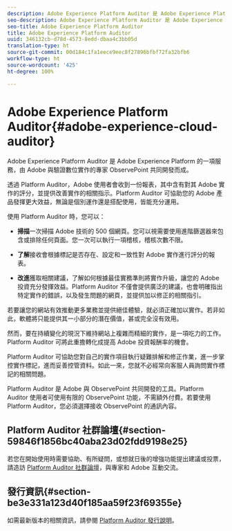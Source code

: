 ```yaml
---
description: Adobe Experience Platform Auditor 是 Adobe Experience Platform 的一項服務，由 Adobe 與驗證數位實作的專家 ObservePoint 共同開發而成。
seo-description: Adobe Experience Platform Auditor 是 Adobe Experience Platform 的一項服務，由 Adobe 與驗證數位實作的專家 ObservePoint 共同開發而成。
seo-title: Adobe Experience Platform Auditor
title: Adobe Experience Platform Auditor
uuid: 346132cb-d78d-4573-8edd-dbaa4c3bb05d
translation-type: ht
source-git-commit: 00d184c1fa1eece9eec8f27896bfbf72fa32bfb6
workflow-type: ht
source-wordcount: '425'
ht-degree: 100%

---
```



# Adobe Experience Platform Auditor{#adobe-experience-cloud-auditor}

Adobe Experience Platform Auditor 是 Adobe Experience Platform 的一項服務，由 Adobe 與驗證數位實作的專家 ObservePoint 共同開發而成。

透過 Platform Auditor，Adobe 使用者會收到一份報表，其中含有對其 Adobe 實作的評分，並提供改善實作的相關指示。Platform Auditor 可協助您的 Adobe 產品發揮更大效益，無論是個別運作還是搭配使用，皆能充分運用。

使用 Platform Auditor 時，您可以：

* **掃描**&#x200B;一次掃描 Adobe 技術的 500 個網頁。您可以視需要使用進階篩選器來包含或排除任何頁面。您一次可以執行一項稽核，稽核次數不限。

* **了解**&#x200B;接收會根據標記是否存在、設定和一致性對 Adobe 實作進行評分的報表。

* **改進**&#x200B;獲取相關建議，了解如何根據最佳實務準則將實作升級，讓您的 Adobe 投資充分發揮效益。Platform Auditor 不僅會提供廣泛的建議，也會明確指出特定實作的錯誤，以及發生問題的網頁，並提供加以修正的相關指引。

若要讓您的網站有效推動更多業務並提供絕佳體驗，就必須正確加以實作。若非如此，軟體將只能提供其一小部分的潛在價值，甚或完全沒有效用。

然而，要在持續變化的現況下維持網站上複雜而精細的實作，是一項吃力的工作。Platform Auditor 可將此重擔轉化成提高 Adobe 投資報酬率的機會。

Platform Auditor 可協助您對自己的實作項目執行疑難排解和修正作業，進一步掌控實作標記，進而妥善控管資料。如此一來，您就不必經常向客服人員詢問實作標記的相關問題。

Platform Auditor 是 Adobe 與 ObservePoint 共同開發的工具。Platform Auditor 使用者可使用有限的 ObservePoint 功能，不需額外付費。若要使用 Platform Auditor，您必須選擇接收 ObservePoint 的通訊內容。

## Platform Auditor 社群論壇{#section-59846f1856bc40aba23d02fdd9198e25}

若您在開始使用時需要協助、有所疑問，或想就日後的增強功能提出建議或投票，請造訪 [Platform Auditor 社群論壇](https://forums.adobe.com/community/experience-cloud/platform/core-services/activation-service/auditor)，與專家和 Adobe 互動交流。

## 發行資訊{#section-be3e331a123d40f185aa59f23f69355e}

如需最新版本的相關資訊，請參閱 [Platform Auditor 發行說明](release-notes.md)。
